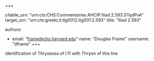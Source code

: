 +++


citable_urn: "urn:cts:CHS:Commentaries.AHCIP:Iliad.2.593.STqdPvA"
target_urn: "urn:cts:greekLit:tlg0012.tlg001:2.593"
title: "Iliad 2.593"

authors:
- email: "frame@chs.harvard.edu"
  name: "Douglas Frame"
  username: "dframe"
+++

<p>identification of Thryoessa of I.11 with Thryon of this line</p>